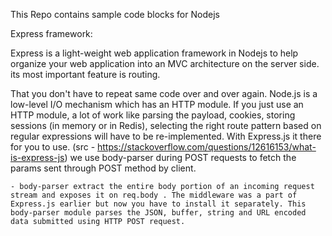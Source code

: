  This Repo contains sample code blocks for Nodejs

Express framework:
 
Express is a light-weight web application framework in Nodejs to help organize your web application into an MVC architecture on the server side. 
its most important feature is routing.

That you don't have to repeat same code over and over again. Node.js is a low-level I/O mechanism which has an HTTP module. If you just use an HTTP module, a lot of work like parsing the payload, cookies, storing sessions (in memory or in Redis), selecting the right route pattern based on regular expressions will have to be re-implemented. With Express.js it there for you to use.
(src - https://stackoverflow.com/questions/12616153/what-is-express-js)
	we use body-parser during POST requests to fetch the params sent through POST method by client.

	- body-parser extract the entire body portion of an incoming request stream and exposes it on req.body . The middleware was a part of Express.js earlier but now you have to install it separately. This body-parser module parses the JSON, buffer, string and URL encoded data submitted using HTTP POST request.
